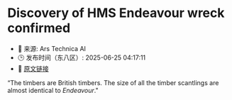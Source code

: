 # Discovery of HMS Endeavour wreck confirmed
- 📅 来源: Ars Technica AI
- 🕒 发布时间（东八区）: 2025-06-25 04:17:11
- 🔗 [原文链接](https://arstechnica.com/science/2025/06/discovery-of-hms-endeavor-wreck-confirmed/)

“The timbers are British timbers. The size of all the timber scantlings are almost identical to <em>Endeavour</em>."